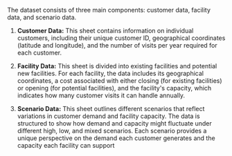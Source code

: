 The dataset consists of three main components: customer data, facility data, and scenario data.

1) **Customer Data:** This sheet contains information on individual customers, including their unique customer ID, geographical coordinates (latitude and longitude), and the number of visits per year required for each customer.

2) **Facility Data:** This sheet is divided into existing facilities and potential new facilities. For each facility, the data includes its geographical coordinates, a cost associated with either closing (for existing facilities) or opening (for potential facilities), and the facility's capacity, which indicates how many customer visits it can handle annually.

3) **Scenario Data:** This sheet outlines different scenarios that reflect variations in customer demand and facility capacity. The data is structured to show how demand and capacity might fluctuate under different high, low, and mixed scenarios. Each scenario provides a unique perspective on the demand each customer generates and the capacity each facility can support

